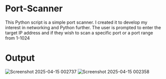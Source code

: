 # Port-Scanner
This Python script is a simple port scanner. I created it to develop my interest in networking and Python further.
The user is prompted to enter the target IP address and if they wish to scan a specific port or a port range from 1-1024

# Output
![Screenshot 2025-04-15 002737](https://github.com/user-attachments/assets/f0200c03-0037-45a0-b120-35ac2d28ee25)
![Screenshot 2025-04-15 002358](https://github.com/user-attachments/assets/c08c489f-4c71-488f-8695-b1d469244406)
